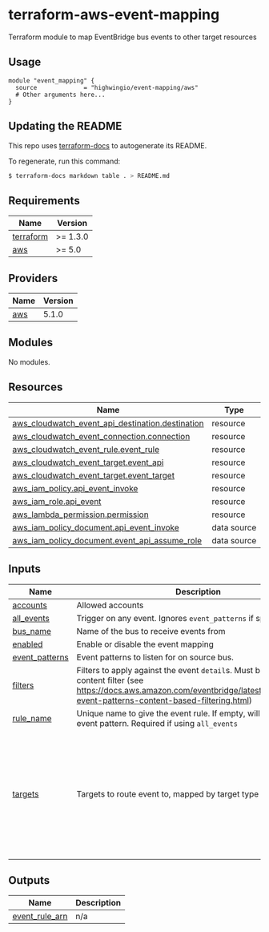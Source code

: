 # terraform-aws-event-mapping
Terraform module to map EventBridge bus events to other target resources

## Usage

```hcl
module "event_mapping" {
  source             = "highwingio/event-mapping/aws"
  # Other arguments here...
}
```

## Updating the README

This repo uses [terraform-docs](https://github.com/segmentio/terraform-docs) to autogenerate its README.

To regenerate, run this command:

```bash
$ terraform-docs markdown table . > README.md
```

## Requirements

| Name | Version |
|------|---------|
| <a name="requirement_terraform"></a> [terraform](#requirement\_terraform) | >= 1.3.0 |
| <a name="requirement_aws"></a> [aws](#requirement\_aws) | >= 5.0 |

## Providers

| Name | Version |
|------|---------|
| <a name="provider_aws"></a> [aws](#provider\_aws) | 5.1.0 |

## Modules

No modules.

## Resources

| Name | Type |
|------|------|
| [aws_cloudwatch_event_api_destination.destination](https://registry.terraform.io/providers/hashicorp/aws/latest/docs/resources/cloudwatch_event_api_destination) | resource |
| [aws_cloudwatch_event_connection.connection](https://registry.terraform.io/providers/hashicorp/aws/latest/docs/resources/cloudwatch_event_connection) | resource |
| [aws_cloudwatch_event_rule.event_rule](https://registry.terraform.io/providers/hashicorp/aws/latest/docs/resources/cloudwatch_event_rule) | resource |
| [aws_cloudwatch_event_target.event_api](https://registry.terraform.io/providers/hashicorp/aws/latest/docs/resources/cloudwatch_event_target) | resource |
| [aws_cloudwatch_event_target.event_target](https://registry.terraform.io/providers/hashicorp/aws/latest/docs/resources/cloudwatch_event_target) | resource |
| [aws_iam_policy.api_event_invoke](https://registry.terraform.io/providers/hashicorp/aws/latest/docs/resources/iam_policy) | resource |
| [aws_iam_role.api_event](https://registry.terraform.io/providers/hashicorp/aws/latest/docs/resources/iam_role) | resource |
| [aws_lambda_permission.permission](https://registry.terraform.io/providers/hashicorp/aws/latest/docs/resources/lambda_permission) | resource |
| [aws_iam_policy_document.api_event_invoke](https://registry.terraform.io/providers/hashicorp/aws/latest/docs/data-sources/iam_policy_document) | data source |
| [aws_iam_policy_document.event_api_assume_role](https://registry.terraform.io/providers/hashicorp/aws/latest/docs/data-sources/iam_policy_document) | data source |

## Inputs

| Name | Description | Type | Default | Required |
|------|-------------|------|---------|:--------:|
| <a name="input_accounts"></a> [accounts](#input\_accounts) | Allowed accounts | `list(string)` | `null` | no |
| <a name="input_all_events"></a> [all\_events](#input\_all\_events) | Trigger on any event. Ignores `event_patterns` if specified. | `bool` | `false` | no |
| <a name="input_bus_name"></a> [bus\_name](#input\_bus\_name) | Name of the bus to receive events from | `string` | n/a | yes |
| <a name="input_enabled"></a> [enabled](#input\_enabled) | Enable or disable the event mapping | `bool` | `true` | no |
| <a name="input_event_patterns"></a> [event\_patterns](#input\_event\_patterns) | Event patterns to listen for on source bus. | `list(string)` | `[]` | no |
| <a name="input_filters"></a> [filters](#input\_filters) | Filters to apply against the event `detail`s. Must be a valid content filter (see https://docs.aws.amazon.com/eventbridge/latest/userguide/eb-event-patterns-content-based-filtering.html) | `map(list(string))` | `null` | no |
| <a name="input_rule_name"></a> [rule\_name](#input\_rule\_name) | Unique name to give the event rule. If empty, will use the first event pattern. Required if using `all_events` | `string` | `null` | no |
| <a name="input_targets"></a> [targets](#input\_targets) | Targets to route event to, mapped by target type | <pre>object({<br>    lambda = optional(map(string), {})<br>    bus    = optional(map(string), {})<br>    sqs    = optional(map(string), {})<br>    event_api = optional(map(object({<br>      endpoint : string,<br>      token : string,<br>      template_vars = optional(map(string), {}),<br>      template      = string,<br>    })), {})<br>  })</pre> | n/a | yes |

## Outputs

| Name | Description |
|------|-------------|
| <a name="output_event_rule_arn"></a> [event\_rule\_arn](#output\_event\_rule\_arn) | n/a |
